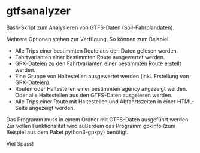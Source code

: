 # gtfsanalyzer

Bash-Skript zum Analysieren von GTFS-Daten (Soll-Fahrplandaten).

Mehrere Optionen stehen zur Verfügung. So können zum Beispiel:

* Alle Trips einer bestimmten Route aus den Daten gelesen werden. 
* Fahrtvarianten einer bestimmten Route ausgewertet werden.
* GPX-Dateien zu den Fahrtvarianten einer bestimmten Route erstellt werden.
* Eine Gruppe von Haltestellen ausgewertet werden (inkl. Erstellung von GPX-Dateien).
* Routen oder Haltestellen einer bestimmten agency angezeigt werden. Oder alle Haltestellen aus den GTFS-Daten ausgelesen werden.
* Alle Trips einer Route mit Haltestellen und Abfahrtszeiten in einer HTML-Seite angezeigt werden.

Das Programm muss in einem Ordner mit GTFS-Daten ausgeführt werden. Zur vollen Funktionalität wird außerdem das Programm gpxinfo (zum Beispiel aus dem Paket python3-gpxpy) benötigt.

Viel Spass!
